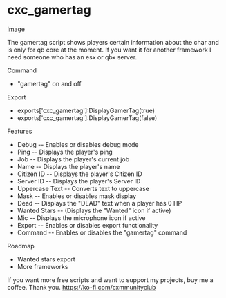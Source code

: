 # cxc_gamertag 
[Image](https://cdn.discordapp.com/attachments/1336991511178379325/1336991511358738503/20250206093815_1.jpg?ex=67a5d1e0&is=67a48060&hm=a124da3e4753d9a0b10441ab60eaa6ba52a9719fcc52e540c7226c4a3a79f5bf&)

The gamertag script shows players certain information about the char and is only for qb core at the moment. If you want it for another framework I need someone who has an esx or qbx server.

Command
- "gamertag" on and off

Export
- exports['cxc_gamertag']:DisplayGamerTag(true)
- exports['cxc_gamertag']:DisplayGamerTag(false)

Features
- Debug -- Enables or disables debug mode
- Ping -- Displays the player's ping
- Job -- Displays the player's current job
- Name -- Displays the player's name
- Citizen ID -- Displays the player's Citizen ID
- Server ID -- Displays the player's Server ID
- Uppercase Text -- Converts text to uppercase
- Mask -- Enables or disables mask display
- Dead -- Displays the "DEAD" text when a player has 0 HP
- Wanted Stars -- (Displays the "Wanted" icon if active)
- Mic -- Displays the microphone icon if active
- Export -- Enables or disables export functionality
- Command -- Enables or disables the "gamertag" command

Roadmap
- Wanted stars export 
- More frameworks

If you want more free scripts and want to support my projects, buy me a coffee. Thank you.
https://ko-fi.com/cxmmunityclub


